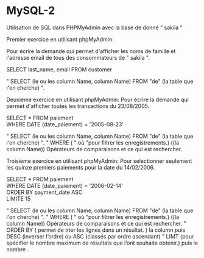 # MySQL-2
Utilisation de SQL dans PHPMyAdmin avec la base de donné " sakila "

Premier exercice en utilisant phpMyAdmin:

Pour écrire la demande qui permet d'afficher les noms de famille et l'adresse email de tous des consommateurs de " sakila ".

 SELECT last_name, email FROM customer 

   " SELECT (le ou les column Name, column Name) FROM "de" (la table que l'on cherche) ".

Deuxieme exercice en utilisant phpMyAdmin:
Pour écrire la demande qui permet d'afficher toutes les transactions du 23/08/2005.

 SELECT * FROM paiement                        
 WHERE DATE (date_paiement) = '2005-08-23'     
   
  " SELECT (le ou les column Name, column Name) FROM "de" (la table que l'on cherche) ".
  " WHERE  ( " où "pour filtrer les enregistrements.) ((la column Name)) Opérateurs de comparaisons et ce qui est rechercher.

Troisieme exercice en utilisant phpMyAdmin: 
Pour selectionner seulement les quinze premiers paiements pour la date du 14/02/2006.

 SELECT * FROM paiement                          
 WHERE DATE (date_paiement) = '2006-02-14'      
 ORDER BY payment_date ASC                       
 LIMITE 15                                       

  " SELECT (le ou les column Name, column Name) FROM "de" (la table que l'on cherche) ".
  " WHERE  ( " où "pour filtrer les enregistrements.) ((la column Name)) Opérateurs de comparaisons et ce qui est rechercher.
  " ORDER BY ( permet de trier les lignes dans un résultat. ) la column puis DESC (inverser l’ordre) ou ASC (classés par ordre ascendant)
  " LIMT (pour spécifier le nombre maximum de résultats que l’ont souhaite obtenir.) puis le nombre .
